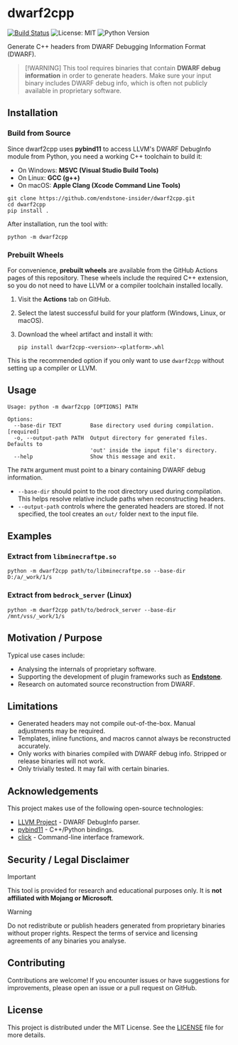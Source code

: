 # dwarf2cpp

[![Build Status](https://github.com/endstone-insider/dwarf2cpp/actions/workflows/build.yml/badge.svg)](https://github.com/endstone-insider/dwarf2cpp/actions)
![License: MIT](https://img.shields.io/badge/License-MIT-yellow.svg)
![Python Version](https://img.shields.io/badge/python-3.10%2B-blue.svg)

Generate C++ headers from DWARF Debugging Information Format (DWARF).

> \[!WARNING]
> This tool requires binaries that contain **DWARF debug information** in order to generate headers.
> Make sure your input binary includes DWARF debug info, which is often not publicly available in proprietary software.

## Installation

### Build from Source

Since dwarf2cpp uses **pybind11** to access LLVM's DWARF DebugInfo module from Python, you need a working C++ toolchain to build it:

* On Windows: **MSVC (Visual Studio Build Tools)**
* On Linux: **GCC (g++)**
* On macOS: **Apple Clang (Xcode Command Line Tools)**

```
git clone https://github.com/endstone-insider/dwarf2cpp.git
cd dwarf2cpp
pip install .
```

After installation, run the tool with:

```
python -m dwarf2cpp
```

### Prebuilt Wheels

For convenience, **prebuilt wheels** are available from the GitHub Actions pages of this repository.
These wheels include the required C++ extension, so you do not need to have LLVM or a compiler toolchain installed
locally.

1. Visit the **Actions** tab on GitHub.
2. Select the latest successful build for your platform (Windows, Linux, or macOS).
3. Download the wheel artifact and install it with:

   ```
   pip install dwarf2cpp-<version>-<platform>.whl
   ```

This is the recommended option if you only want to use `dwarf2cpp` without setting up a compiler or LLVM.

## Usage

```
Usage: python -m dwarf2cpp [OPTIONS] PATH

Options:
  --base-dir TEXT         Base directory used during compilation.  [required]
  -o, --output-path PATH  Output directory for generated files. Defaults to
                          'out' inside the input file's directory.
  --help                  Show this message and exit.
```

The `PATH` argument must point to a binary containing DWARF debug information.

* `--base-dir` should point to the root directory used during compilation. This helps resolve relative include paths when reconstructing headers.
* `--output-path` controls where the generated headers are stored. If not specified, the tool creates an `out/` folder next to the input file.

## Examples

### Extract from `libminecraftpe.so`

```
python -m dwarf2cpp path/to/libminecraftpe.so --base-dir D:/a/_work/1/s
```

### Extract from `bedrock_server` (Linux)

```
python -m dwarf2cpp path/to/bedrock_server --base-dir /mnt/vss/_work/1/s
```

## Motivation / Purpose

Typical use cases include:

* Analysing the internals of proprietary software.
* Supporting the development of plugin frameworks such as **[Endstone](https://github.com/EndstoneMC/endstone)**.
* Research on automated source reconstruction from DWARF.

## Limitations

* Generated headers may not compile out-of-the-box. Manual adjustments may be required.
* Templates, inline functions, and macros cannot always be reconstructed accurately.
* Only works with binaries compiled with DWARF debug info. Stripped or release binaries will not work.
* Only trivially tested. It may fail with certain binaries.

## Acknowledgements

This project makes use of the following open-source technologies:

* [LLVM Project](https://llvm.org/) - DWARF DebugInfo parser.
* [pybind11](https://pybind11.readthedocs.io/) - C++/Python bindings.
* [click](https://click.palletsprojects.com/) - Command-line interface framework.

## Security / Legal Disclaimer

> [!IMPORTANT]
> This tool is provided for research and educational purposes only.
> It is **not affiliated with Mojang or Microsoft**.

> [!WARNING]
> Do not redistribute or publish headers generated from proprietary binaries without proper rights.
> Respect the terms of service and licensing agreements of any binaries you analyse.

## Contributing

Contributions are welcome!
If you encounter issues or have suggestions for improvements, please open an issue or a pull request on GitHub.

## License

This project is distributed under the MIT License.
See the [LICENSE](LICENSE) file for more details.
